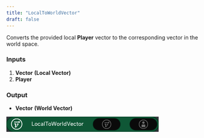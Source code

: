 ```yaml
---
title: "LocalToWorldVector"
draft: false
---
```

Converts the provided local **Player** vector to the corresponding vector in the world space.
### Inputs
1. **Vector**
    **(Local Vector)**
2. **Player**
### Output
-   **Vector**
    **(World Vector)**

![LocalToWorldVector](https://raw.githubusercontent.com/battlefield-portal-community/Image-CDN/main/portal_blocks/LocalToWorldVector.png)